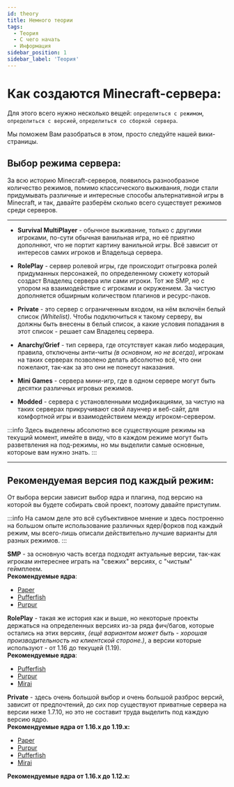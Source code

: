 ```yaml
---
id: theory
title: Немного теории
tags:
  - Теория
  - С чего начать
  - Информация
sidebar_position: 1
sidebar_label: 'Теория'
---
```


# Как создаются Minecraft-сервера:

Для этого всего нужно несколько вещей: `определиться с режимом`, `определиться с версией`, `определиться со сборкой сервера`.

Мы поможем Вам разобраться в этом, просто следуйте нашей вики-страницы.

## Выбор режима сервера:

За всю историю Minecraft-серверов, появилось разнообразное количество режимов, помимо классического выживания, люди стали придумывать различные и интересные способы альтернативной игры в Minecraft, и так, давайте разберём сколько всего существует режимов среди серверов.
___

- **Survival MultiPlayer** - обычное выживание, только с другими игроками, по-сути обычная ванильная игра, но её приятно дополняют, что не портит картину ванильной игры. Всё зависит от интересов самих игроков и Владельца сервера.

- **RolePlay** - сервер ролевой игры, где происходит отыгровка ролей придуманных персонажей, по определенному сюжету который создаст Владелец сервера или сами игроки. Тот же SMP, но с упором на взаимодействие с игроками и окружением. За чистую дополняется обширным количеством плагинов и ресурс-паков.

- **Private** - это сервер с ограниченным входом, на нём включён белый список *(Whitelist)*. Чтобы подключиться к такому серверу, вы должны быть внесены в белый список, а какие условия попадания в этот список - решает сам Владелец сервера.

- **Anarchy/Grief** - тип сервера, где отсутствует какая либо модерация, правила, отключены анти-читы *(в основном, но не всегда)*, игрокам на таких серверах позволено делать абсолютно всё, что они пожелают, так-как за это они не понесут наказания.

- **Mini Games** - сервера мини-игр, где в одном сервере могут быть десятки различных игровых режимов.

- **Modded** - сервера с установленными модификациями, за чистую на таких серверах прикручивают свой лаунчер и веб-сайт, для комфортной игры и взаимодействием между игроком-сервером.

:::info
Здесь выделены абсолютно все существующие режимы на текущий момент, имейте в виду, что в каждом режиме могут быть разветвления на под-режимы, но мы выделили самые основные, котороые вам нужно знать.
:::

___
## Рекомендуемая версия под каждый режим:

От выбора версии зависит выбор ядра и плагина, под версию на которой вы будете собирать свой проект, поэтому давайте приступим.

:::info
На самом деле это всё субъективное мнение и здесь построенно на большом опыте использование различных ядер/форков под каждый режим, мы всего-лишь описали действительно лучшие варианты для разных режимов.
:::


**SMP** - за основную часть всегда подходят актуальные версии, так-как игрокам интереснее играть на "свежих" версиях, с "чистым" геймплеем.
<br>**Рекомендуемые ядра**:
 - [Paper](https://papermc.io/)
 - [Pufferfish](https://pufferfish.host/downloads)
 - [Purpur](https://purpurmc.org/)

**RolePlay** - такая же история как и выше, но некоторые проекты держаться на определенных версиях из-за ряда фич/багов, которые остались на этих версиях, *(ещё вариантом может быть - хорошая производительность на клиентской стороне.)*, а версии которые используют - от 1.16 до текущей (1.19).
<br>**Рекомендуемые ядра**:
 - [Pufferfish](https://pufferfish.host/downloads)
 - [Purpur](https://purpurmc.org/)
 - [Mirai](https://ci.codemc.io/job/etil2jz/job/Mirai-1.19/lastStableBuild/)

**Private** - здесь очень большой выбор и очень большой разброс версий, зависит от предпочтений, до сих пор существуют приватные сервера на версии ниже 1.7.10, но это не составит труда выделить под каждую версию ядро.
<br>**Рекомендуемые ядра от 1.16.x до 1.19.x:**
 - [Paper](https://papermc.io/)
 - [Purpur](https://purpurmc.org/)
 - [Pufferfish](https://pufferfish.host/downloads)
 - [Mirai](https://ci.codemc.io/job/etil2jz/job/Mirai-1.19/lastStableBuild/)

 **Рекомендуемые ядра от 1.16.x до 1.12.x:**